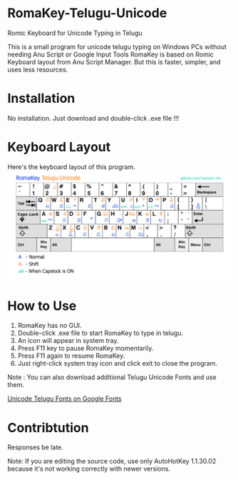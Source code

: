 # RomaKey-Telugu-Unicode
Romic Keyboard for Unicode Typing in Telugu

This is a small program for unicode telugu typing on Windows PCs without needing Anu Script or Google Input Tools
RomaKey is based on Romic Keyboard layout from Anu Script Manager.
But this is faster, simpler, and uses less resources.

# Installation
No installation. Just download and double-click .exe file !!!
# Keyboard Layout
Here's the keyboard layout of this program.
![KeyboardLayout](RomaKeyUnicodeLayout.png)

# How to Use
1. RomaKey has no GUI.
2. Double-click .exe file to start RomaKey to type in telugu.
3. An icon will appear in system tray.
4. Press F11 key to pause RomaKey momentarily.
5. Press F11 again to resume RomaKey.
6. Just right-click system tray icon and click exit to close the program.

Note : You can also download additional Telugu Unicode Fonts and use them.

[Unicode Telugu Fonts on Google Fonts](https://fonts.google.com/?subset=telugu)

# Contribtution
Responses be late.

Note: If you are editing the source code, use only AutoHotKey 1.1.30.02 because it's not working correctly with newer versions.
